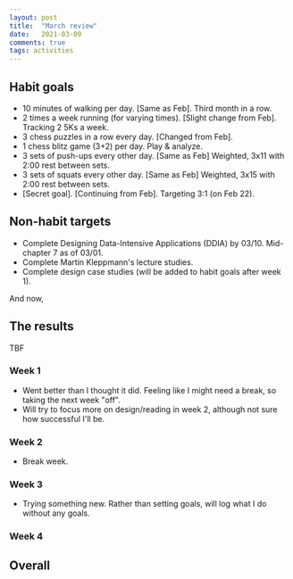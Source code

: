 ```yaml
---
layout: post
title:  "March review"
date:   2021-03-09
comments: true
tags: activities
---
```


## Habit goals

- 10 minutes of walking per day. [Same as Feb]. Third month in a row.
- 2 times a week running (for varying times). [Slight change from Feb]. Tracking 2 5Ks a week.
- 3 chess puzzles in a row every day. [Changed from Feb].
- 1 chess blitz game (3+2) per day. Play & analyze.
- 3 sets of push-ups every other day. [Same as Feb] Weighted, 3x11 with 2:00 rest between sets.
- 3 sets of squats every other day. [Same as Feb] Weighted, 3x15 with 2:00 rest between sets.
- [Secret goal]. [Continuing from Feb]. Targeting 3:1 (on Feb 22).

## Non-habit targets

- Complete Designing Data-Intensive Applications (DDIA) by 03/10. Mid-chapter 7 as of 03/01.
- Complete Martin Kleppmann's lecture studies.
- Complete design case studies (will be added to habit goals after week 1).

And now,

## The results
TBF

### Week 1

- Went better than I thought it did. Feeling like I might need a break, so taking the next week "off".    
- Will try to focus more on design/reading in week 2, although not sure how successful I'll be.

### Week 2

- Break week.

### Week 3

- Trying something new. Rather than setting goals, will log what I do without any goals.


### Week 4

## Overall
